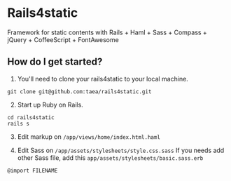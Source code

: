 # Rails4static

Framework for static contents with Rails + Haml + Sass + Compass + jQuery + CoffeeScript + FontAwesome

## How do I get started?

1) You'll need to clone your rails4static to your local machine.

```
git clone git@github.com:taea/rails4static.git
```

2) Start up Ruby on Rails.

```
cd rails4static
rails s
```

3) Edit markup on `/app/views/home/index.html.haml`

4) Edit Sass on `/app/assets/stylesheets/style.css.sass`
If you needs add other Sass file, add this `app/assets/stylesheets/basic.sass.erb` 
```
@import FILENAME
```
